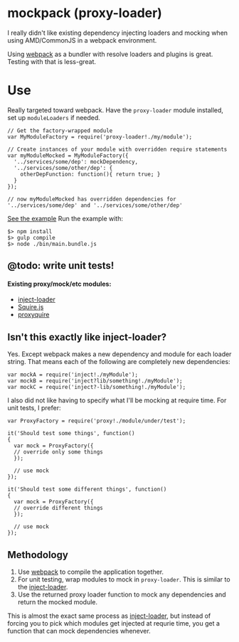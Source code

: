 # mockpack (proxy-loader)
I really didn't like existing dependency injecting loaders and mocking when using AMD/CommonJS in a webpack environment.

Using [webpack](webpack.github.io) as a bundler with resolve loaders and plugins is great. Testing with that is less-great.

# Use
Really targeted toward webpack. Have the `proxy-loader` module installed, set up `moduleLoaders` if needed.
```
// Get the factory-wrapped module
var MyModuleFactory = require('proxy-loader!./my/module');

// Create instances of your module with overridden require statements
var myModuleMocked = MyModuleFactory({
  '../services/some/dep': mockDependency,
  '../services/some/other/dep': {
    otherDepFunction: function(){ return true; }
  }
});

// now myModuleMocked has overridden dependencies for '../services/some/dep' and '../services/some/other/dep'
```

[See the example](/example/entry.js)
Run the example with:
```
$> npm install
$> gulp compile
$> node ./bin/main.bundle.js
```

## @todo: write unit tests!

#### Existing proxy/mock/etc modules:
* [inject-loader](https://github.com/plasticine/inject-loader)
* [Squire.js](https://github.com/iammerrick/Squire.js/)
* [proxyquire](https://github.com/thlorenz/proxyquire)

## Isn't this exactly like inject-loader?
Yes. Except webpack makes a new dependency and module for each loader string. That means each of the following are completely new dependencies:
```
var mockA = require('inject!./myModule');
var mockB = require('inject?lib/something!./myModule');
var mockC = require('inject?-lib/something!./myModule');
```

I also did not like having to specify what I'll be mocking at require time. For unit tests, I prefer:
```
var ProxyFactory = require('proxy!./module/under/test');

it('Should test some things', function()
{
  var mock = ProxyFactory({
  // override only some things
  });
  
  // use mock
});

it('Should test some different things', function()
{
  var mock = ProxyFactory({
  // override different things
  });
  
  // use mock
});
```

## Methodology
1. Use [webpack](webpack.github.io) to compile the application together.
2. For unit testing, wrap modules to mock in `proxy-loader`. This is similar to the [inject-loader](https://github.com/plasticine/inject-loader).
3. Use the returned proxy loader function to mock any dependencies and return the mocked module.

This is almost the exact same process as [inject-loader](https://github.com/plasticine/inject-loader), but instead of forcing you to pick which modules get injected at requrie time, you get a function that can mock dependencies whenever.

